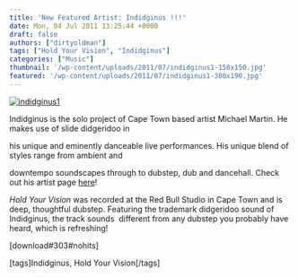 ```yaml
---
title: 'New Featured Artist: Indidginus !!!'
date: Mon, 04 Jul 2011 13:25:44 +0000
draft: false
authors: ["dirtyoldman"]
tags: ["Hold Your Vision", "Indidginus"]
categories: ["Music"]
thumbnail: '/wp-content/uploads/2011/07/indidginus1-150x150.jpg'
featured: '/wp-content/uploads/2011/07/indidginus1-300x190.jpg'
---
```


[![](/wp-content/uploads/2011/07/indidginus1.jpg "indidginus1")](/2011/07/04/new-featured-artist-indidginus/indidginus1/)

Indidginus is the solo project of Cape Town based artist Michael Martin. He makes use of slide didgeridoo in

his unique and eminently danceable live performances. His unique blend of styles range from ambient and

downtempo soundscapes through to dubstep, dub and dancehall. Check out his artist page [here](/artists/indidginus/)!

_Hold Your Vision_ was recorded at the Red Bull Studio in Cape Town and is deep, thoughtful dubstep. Featuring the trademark didgeridoo sound of Indidginus, the track sounds  different from any dubstep you probably have heard, which is refreshing!

\[download#303#nohits\]

\[tags\]Indidginus, Hold Your Vision\[/tags\]